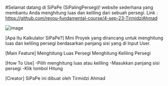 #Selamat datang di SiPaPe (SiPalingPersegi)! 
website sederhana yang membantu Anda menghitung luas dan keliling dari sebuah persegi.
Link : https://github.com/revou-fundamental-course/4-sep-23-TirmidziAhmad

![image](https://github.com/revou-fundamental-course/4-sep-23-TirmidziAhmad/assets/69747677/c9d87757-4a92-4a7a-a314-d7fb35c83fff)

[Apa Itu Kalkulator SiPaPe?]
Mini Proyek yang dirancang untuk menghitung luas dan keliling persegi berdasarkan panjang sisi yang di Input User.

[Main Feature]
Menghitung Luas Persegi
Menghitung Keliling Persegi

[How To Use]
-Pilih menghitung luas atau keliling
-Masukkan panjang sisi persegi
-Klik tombol Hitung

[Creator]
SiPaPe ini dibuat oleh Tirmidzi Ahmad
